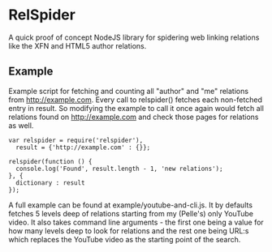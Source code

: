 RelSpider
=============

A quick proof of concept NodeJS library for spidering web linking relations like the XFN and  HTML5 author relations.

Example
--------

Example script for fetching and counting all "author" and "me" relations from http://example.com. Every call to relspider() fetches each non-fetched entry in result. So modifying the example to call it once again would fetch all relations found on http://example.com and check those pages for relations as well.

    var relspider = require('relspider'),
      result = {'http://example.com' : {}};
    
    relspider(function () {
      console.log('Found', result.length - 1, 'new relations');
    }, {
      dictionary : result
    });

A full example can be found at example/youtube-and-cli.js. It by defaults fetches 5 levels deep of relations starting from my (Pelle's) only YouTube video. It also takes command line arguments - the first one being a value for how many levels deep to look for relations and the rest one being URL:s which replaces the YouTube video as the starting point of the search.
